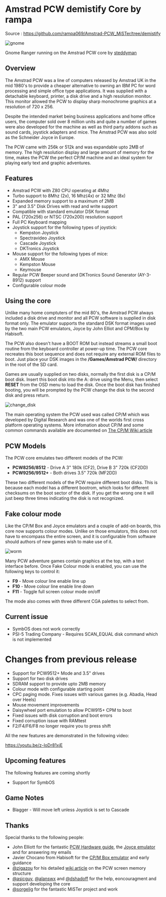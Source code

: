 # Amstrad PCW demistify Core by rampa

Source : https://github.com/rampa069/Amstrad-PCW_MiSTer/tree/demistify

![gnome](https://user-images.githubusercontent.com/31018768/132091373-d1695c1c-e9f4-430f-b65f-8bcec1fb8758.jpg)

Gnome Ranger running on the Amstrad PCW core by [steddyman](https://twitter.com/steddyman)
## Overview
The Amstrad PCW was a line of computers released by Amstrad UK in the mid 1980's to provide a cheaper alternative to owning an IBM PC for word processing and simple office type applications.  It was supplied with a detachable keyboard, printer, a disk drive and a high resolution monitor.  This monitor allowed the PCW to display sharp monochrome graphics at a resolution of 720 x 256.

Despite the intended market being business applications and home office users, the computer sold over 8 million units and quite a number of games were also developed for the machine as well as  third party addons such as sound cards, joystick adapters and mice.  The Amstrad PCW was also sold as the Schneider Joyce in Europe.

The PCW came with 256k or 512k and was expandable upto 2MB of memory.  The high resolution display and large amount of memory for the time, makes the PCW the perfect CP/M machine and an ideal system for playing early text and graphic adventures.

## Features
* Amstrad PCW with Z80 CPU operating at 4Mhz
* Turbo support to 8Mhz (2x), 16 Mhz(4x) or 32 Mhz (8x)
* Expanded memory support to a maximum of 2MB
* 3" and 3.5" Disk Drives with read and write support
* Compatible with standard emulator DSK format
* PAL (720x256) or NTSC (720x200) resolution support
* Full PC Keyboard mapping
* Joystick support for the following types of joystick:
  * Kempston Joystick
  * Spectravideo Joystick
  * Cascade Joystick
  * DKTronics Joystick
* Mouse support for the following types of mice:
  * AMX Mouse
  * Kempston Mouse
  * Keymouse
* Regular PCW Beeper sound and DKTronics Sound Generator (AY-3-8912) support
* Configurable colour mode


## Using the core

Unlike many home comptuters of the mid 80's, the Amstrad PCW always included a disk drive and monitor and all PCW software is supplied in disk format only.  The emulator supports the standard DSK format images used by the two main PCW emulators, Joyce by John Elliot and CPM/Box by Habisoft.

The PCW also doesn't have a BOOT ROM but instead streams a small boot routine from the keyboard controller at power-up time.  The PCW core recreates this boot sequence and does not require any external ROM files to boot.  Just place your DSK images in the **/Games/Amstrad PCW/** directory in the root of the SD card.

Games are usually supplied on two disks, normally the first disk is a CP/M boot disk.  Insert this boot disk into the A: drive using the Menu, then select **RESET** from the OSD menu to load the disk. Once the boot disk has finished booting, you will be prompted by the PCW change the disk to the second disk and press return.

![change_disk](https://user-images.githubusercontent.com/31018768/132091383-a1f2a011-4e53-4938-8266-2e05c6521891.jpg)

The main operating system the PCW used was called CP/M which was developed by Digital Research and was one of the worlds first cross platform operating systems.   More infomation about CP/M and some common commands available are documented on [The CP/M Wiki article](https://en.wikipedia.org/wiki/CP/M)

## PCW Models

The PCW core emulates two different models of the PCW:
* **PCW8256/8512** - Drive A 3" 180k (CF2), Drive B 3" 720k (CF2DD)
* **PCW9256/9512+** - Both drives 3.5" 720k (MF2DD)

These two different models of the PCW require different boot disks.  This is because each model has a different bootrom, which looks for different checksums on the boot sector of the disk.  If you get the wrong one it will just beep three times indicating the disk is not recognized.

## Fake colour mode

Like the CP/M Box and Joyce emulators and a couple of add-on boards, this core now supports colour modes.  Unlike on those emulators, this does not have to encompass the entire screen, and it is configurable from software should authors of new games wish to make use of it.

![worm](https://user-images.githubusercontent.com/31018768/132091395-3ccd3455-f367-4f31-bc56-b381b7386bc1.jpg)


Many PCW adventure games contain graphics at the top, with a text interface before.  Once Fake Colour mode is enabled, you can use the following keys to control it:

* **F9** - Move colour line enable line up
* **F10** - Move colour line enable line down
* **F11** - Toggle full screen colour mode on/off

The mode also comes with three different CGA palettes to select from.

## Current issue
* SymbOS does not work correctly
* PSI-5 Trading Company - Requires SCAN_EQUAL disk command which is not implemented

# Changes from previous release
* Support for PCW9512+ Mode and 3.5" drives
* Support for two disk drives
* SDRAM support to provide upto 2MB memory
* Colour mode with configurable starting point
* CPC paging mode. Fixes issues with various games (e.g. Abadia, Head over Heels)
* Mouse movement improvements
* Daisywheel port emulation to allow PCW915+ CPM to boot
* Fixed issues with disk corruption and boot errors
* Fixed corruption issue with RAMtest
* F2/F4/F6/F8 no longer require you to press shift

All the new features are demonstrated in the following video:

https://youtu.be/z-IoDr81xjE

## Upcoming features
The following features are coming shortly
* Support for SymbOS

## Game Notes
* Blagger - Will move left unless Joystick is set to Cascade

## Thanks
Special thanks to the following people:
* John Elliott for the fantastic [PCW Hardware guide](https://www.seasip.info/Unix/Joyce/hardware.pdf), the [Joyce emulator](https://www.seasip.info/Unix/Joyce/) and for answering my emails
* Javier Chocano from Habisoft for the [CP/M Box emulator](http://www.habisoft.com/pcw/) and early guidance
* [@zigazou](https://twitter.com/zigazou) for his detailed [wiki article](https://github.com/Zigazou/amstrad-pcw-technical-info/tree/master/video-memory) on the PCW screen memory structure
* [@asicguy](https://github.com/asicguy), [@alanswx](https://github.com/alanswx) and [@dshadoff](https://github.com/dshadoff) for the help, eoncouragment and support developing the core
* [@sorgelig](https://github.com/sorgelig) for the fantastic MiSTer project and work


